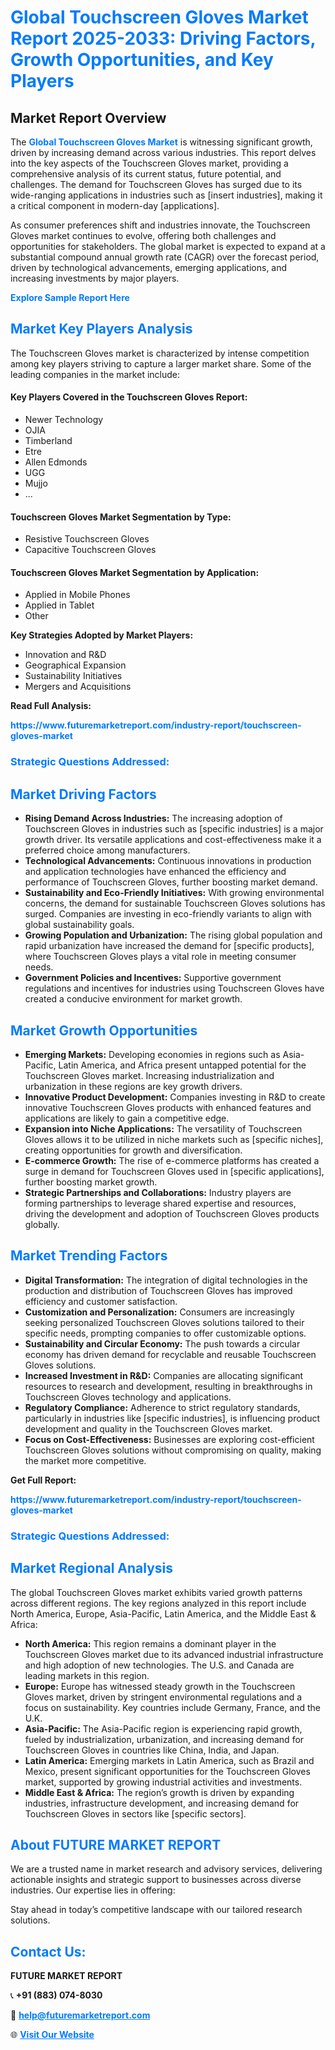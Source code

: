 <h1 style="color: #007BFF;">Global Touchscreen Gloves Market Report 2025-2033: Driving Factors, Growth Opportunities, and Key Players</h1>

<section id="overview">
<h2>Market Report Overview</h2>
<p>The <a href="https://www.futuremarketreport.com/industry-report/touchscreen-gloves-market" style="color: #007BFF; text-decoration: none;"><strong>Global Touchscreen Gloves Market</strong></a> is witnessing significant growth, driven by increasing demand across various industries. This report delves into the key aspects of the Touchscreen Gloves market, providing a comprehensive analysis of its current status, future potential, and challenges. The demand for Touchscreen Gloves has surged due to its wide-ranging applications in industries such as [insert industries], making it a critical component in modern-day [applications].</p>
<p>As consumer preferences shift and industries innovate, the Touchscreen Gloves market continues to evolve, offering both challenges and opportunities for stakeholders. The global market is expected to expand at a substantial compound annual growth rate (CAGR) over the forecast period, driven by technological advancements, emerging applications, and increasing investments by major players.</p>
</section>

<section id="overview">
<p><a href="https://www.futuremarketreport.com/request-sample/reportId=91247" style="color: #007BFF; text-decoration: none;"><strong>Explore Sample Report Here</strong></a></p>
</section>

<section id="key-players">
<h2 style="color: #007BFF;">Market Key Players Analysis</h2>
<p>The Touchscreen Gloves market is characterized by intense competition among key players striving to capture a larger market share. Some of the leading companies in the market include:</p>
<h4>Key Players Covered in the Touchscreen Gloves Report:</h4>
<ul><li>Newer Technology</li><li>OJIA</li><li>Timberland</li><li>Etre</li><li>Allen Edmonds</li><li>UGG</li><li>Mujjo</li><li>...</li></ul>
<h4>Touchscreen Gloves Market Segmentation by Type:</h4>
<ul><li>Resistive Touchscreen Gloves</li><li>Capacitive Touchscreen Gloves</li></ul>

<h4>Touchscreen Gloves Market Segmentation by Application:</h4>
<ul><li>Applied in Mobile Phones</li><li>Applied in Tablet</li><li>Other</li></ul>
<p><strong>Key Strategies Adopted by Market Players:</strong></p>
<ul>
<li>Innovation and R&D</li>
<li>Geographical Expansion</li>
<li>Sustainability Initiatives</li>
<li>Mergers and Acquisitions</li>
</ul>
</section>

<section>
<p><strong>Read Full Analysis: </strong></p><a href="https://www.futuremarketreport.com/industry-report/touchscreen-gloves-market" style="color: #007BFF; text-decoration: none;"><strong>https://www.futuremarketreport.com/industry-report/touchscreen-gloves-market</strong></a>
<h3 style="color: #007BFF;">Strategic Questions Addressed:</h3>
</section>

<section id="driving-factors">
<h2 style="color: #007BFF;">Market Driving Factors</h2>
<ul>
<li><strong>Rising Demand Across Industries:</strong> The increasing adoption of Touchscreen Gloves in industries such as [specific industries] is a major growth driver. Its versatile applications and cost-effectiveness make it a preferred choice among manufacturers.</li>
<li><strong>Technological Advancements:</strong> Continuous innovations in production and application technologies have enhanced the efficiency and performance of Touchscreen Gloves, further boosting market demand.</li>
<li><strong>Sustainability and Eco-Friendly Initiatives:</strong> With growing environmental concerns, the demand for sustainable Touchscreen Gloves solutions has surged. Companies are investing in eco-friendly variants to align with global sustainability goals.</li>
<li><strong>Growing Population and Urbanization:</strong> The rising global population and rapid urbanization have increased the demand for [specific products], where Touchscreen Gloves plays a vital role in meeting consumer needs.</li>
<li><strong>Government Policies and Incentives:</strong> Supportive government regulations and incentives for industries using Touchscreen Gloves have created a conducive environment for market growth.</li>
</ul>
</section>

<section id="growth-opportunities">
<h2 style="color: #007BFF;">Market Growth Opportunities</h2>
<ul>
<li><strong>Emerging Markets:</strong> Developing economies in regions such as Asia-Pacific, Latin America, and Africa present untapped potential for the Touchscreen Gloves market. Increasing industrialization and urbanization in these regions are key growth drivers.</li>
<li><strong>Innovative Product Development:</strong> Companies investing in R&D to create innovative Touchscreen Gloves products with enhanced features and applications are likely to gain a competitive edge.</li>
<li><strong>Expansion into Niche Applications:</strong> The versatility of Touchscreen Gloves allows it to be utilized in niche markets such as [specific niches], creating opportunities for growth and diversification.</li>
<li><strong>E-commerce Growth:</strong> The rise of e-commerce platforms has created a surge in demand for Touchscreen Gloves used in [specific applications], further boosting market growth.</li>
<li><strong>Strategic Partnerships and Collaborations:</strong> Industry players are forming partnerships to leverage shared expertise and resources, driving the development and adoption of Touchscreen Gloves products globally.</li>
</ul>
</section>

<section id="trending-factors">
<h2 style="color: #007BFF;">Market Trending Factors</h2>
<ul>
<li><strong>Digital Transformation:</strong> The integration of digital technologies in the production and distribution of Touchscreen Gloves has improved efficiency and customer satisfaction.</li>
<li><strong>Customization and Personalization:</strong> Consumers are increasingly seeking personalized Touchscreen Gloves solutions tailored to their specific needs, prompting companies to offer customizable options.</li>
<li><strong>Sustainability and Circular Economy:</strong> The push towards a circular economy has driven demand for recyclable and reusable Touchscreen Gloves solutions.</li>
<li><strong>Increased Investment in R&D:</strong> Companies are allocating significant resources to research and development, resulting in breakthroughs in Touchscreen Gloves technology and applications.</li>
<li><strong>Regulatory Compliance:</strong> Adherence to strict regulatory standards, particularly in industries like [specific industries], is influencing product development and quality in the Touchscreen Gloves market.</li>
<li><strong>Focus on Cost-Effectiveness:</strong> Businesses are exploring cost-efficient Touchscreen Gloves solutions without compromising on quality, making the market more competitive.</li>
</ul>
</section>

<section>
<p><strong>Get Full Report: </strong></p><a href="https://www.futuremarketreport.com/industry-report/touchscreen-gloves-market" style="color: #007BFF; text-decoration: none;"><strong>https://www.futuremarketreport.com/industry-report/touchscreen-gloves-market</strong></a>
<h3 style="color: #007BFF;">Strategic Questions Addressed:</h3>
</section>


<section id="regional-analysis">
<h2 style="color: #007BFF;">Market Regional Analysis</h2>
<p>The global Touchscreen Gloves market exhibits varied growth patterns across different regions. The key regions analyzed in this report include North America, Europe, Asia-Pacific, Latin America, and the Middle East & Africa:</p>
<ul>
<li><strong>North America:</strong> This region remains a dominant player in the Touchscreen Gloves market due to its advanced industrial infrastructure and high adoption of new technologies. The U.S. and Canada are leading markets in this region.</li>
<li><strong>Europe:</strong> Europe has witnessed steady growth in the Touchscreen Gloves market, driven by stringent environmental regulations and a focus on sustainability. Key countries include Germany, France, and the U.K.</li>
<li><strong>Asia-Pacific:</strong> The Asia-Pacific region is experiencing rapid growth, fueled by industrialization, urbanization, and increasing demand for Touchscreen Gloves in countries like China, India, and Japan.</li>
<li><strong>Latin America:</strong> Emerging markets in Latin America, such as Brazil and Mexico, present significant opportunities for the Touchscreen Gloves market, supported by growing industrial activities and investments.</li>
<li><strong>Middle East & Africa:</strong> The region’s growth is driven by expanding industries, infrastructure development, and increasing demand for Touchscreen Gloves in sectors like [specific sectors].</li>
</ul>
</section>

<footer>
<h2 style="color: #007BFF;">About FUTURE MARKET REPORT</h2>
<p>We are a trusted name in market research and advisory services, delivering actionable insights and strategic support to businesses across diverse industries. Our expertise lies in offering:</p>

<p>Stay ahead in today’s competitive landscape with our tailored research solutions.</p>

<h2 style="color: #007BFF;">Contact Us:</h2>
<p><strong>FUTURE MARKET REPORT</strong></p>
<p>📞 <strong>+91 (883) 074-8030</strong></p>
<p>📧 <strong><a href="mailto:help@futuremarketreport.com" style="color: #007BFF;">help@futuremarketreport.com</a></strong></p>
<p>🌐 <strong><a href="https://www.futuremarketreport.com/" style="color: #007BFF;">Visit Our Website</a></strong></p>
</footer>